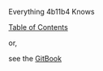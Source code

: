 Everything 4b11b4 Knows

[Table of Contents](./summary.md)

or,

see the [GitBook](https://app.gitbook.com/@4b11b4/s/knowledge/)

